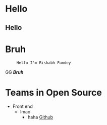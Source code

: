 # Hello
## Hello

<h1>Bruh</h1>

         Hello I'm Rishabh Pandey
        
GG ***Bruh***

# Teams in Open Source 
- Front end
    - lmao
        - haha
[Github](https://github.com/rizzabh)
